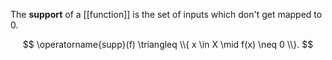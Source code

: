 The **support** of a [[function]] is the set of inputs which don't get mapped to 0.

$$
\operatorname{supp}(f) \triangleq \\{ x \in X \mid f(x) \neq 0 \\}.
$$